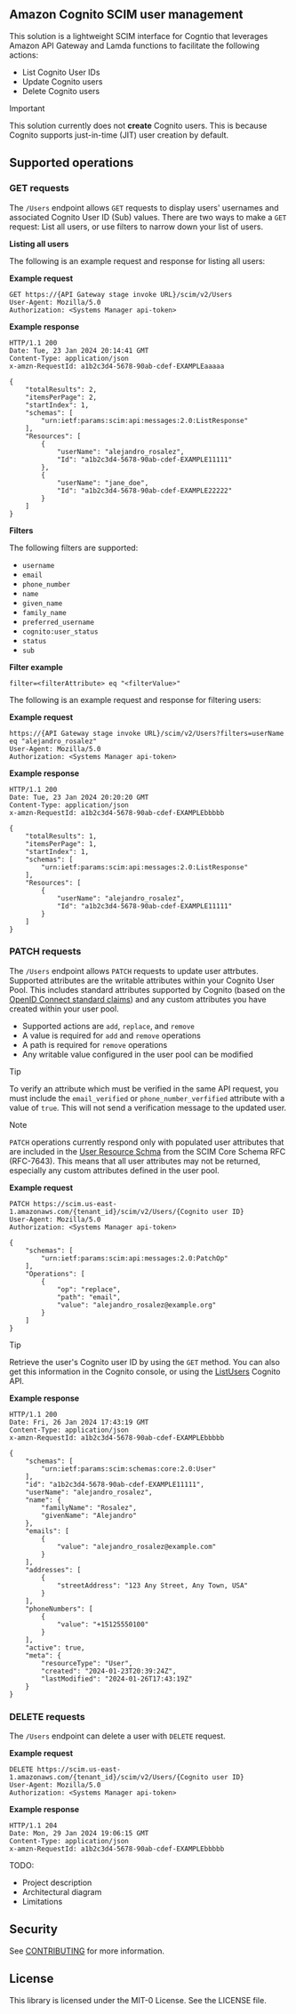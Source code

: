 ## Amazon Cognito SCIM user management

This solution is a lightweight SCIM interface for Cogntio that leverages Amazon API Gateway and Lamda functions to facilitate the following actions: 
- List Cognito User IDs
- Update Cognito users
- Delete Cognito users

>[!IMPORTANT]
> This solution currently does not **create** Cognito users. This is because Cognito supports just-in-time (JIT) user creation by default.

## Supported operations

### GET requests

The `/Users` endpoint allows `GET` requests to display users' usernames and associated Cognito User ID (Sub) values. There are two ways to make a `GET` request: List all users, or use filters to narrow down your list of users.

**Listing all users**

The following is an example request and response for listing all users:

**Example request**
```
GET https://{API Gateway stage invoke URL}/scim/v2/Users
User-Agent: Mozilla/5.0
Authorization: <Systems Manager api-token>
```
**Example response**
```
HTTP/1.1 200 
Date: Tue, 23 Jan 2024 20:14:41 GMT
Content-Type: application/json
x-amzn-RequestId: a1b2c3d4-5678-90ab-cdef-EXAMPLEaaaaa

{
    "totalResults": 2,
    "itemsPerPage": 2,
    "startIndex": 1,
    "schemas": [
        "urn:ietf:params:scim:api:messages:2.0:ListResponse"
    ],
    "Resources": [
        {
            "userName": "alejandro_rosalez",
            "Id": "a1b2c3d4-5678-90ab-cdef-EXAMPLE11111"
        },
        {
            "userName": "jane_doe",
            "Id": "a1b2c3d4-5678-90ab-cdef-EXAMPLE22222"
        }
    ]
}
```

**Filters**

The following filters are supported:
- `username`
- `email`
- `phone_number` 
- `name`
- `given_name`
- `family_name`
- `preferred_username` 
- `cognito:user_status` 
- `status` 
- `sub`

**Filter example**

`filter=<filterAttribute> eq "<filterValue>"`

The following is an example request and response for filtering users:

**Example request**
```
https://{API Gateway stage invoke URL}/scim/v2/Users?filters=userName eq "alejandro_rosalez"
User-Agent: Mozilla/5.0
Authorization: <Systems Manager api-token>
```
**Example response**
```
HTTP/1.1 200 
Date: Tue, 23 Jan 2024 20:20:20 GMT
Content-Type: application/json
x-amzn-RequestId: a1b2c3d4-5678-90ab-cdef-EXAMPLEbbbbb

{
    "totalResults": 1,
    "itemsPerPage": 1,
    "startIndex": 1,
    "schemas": [
        "urn:ietf:params:scim:api:messages:2.0:ListResponse"
    ],
    "Resources": [
        {
            "userName": "alejandro_rosalez",
            "Id": "a1b2c3d4-5678-90ab-cdef-EXAMPLE11111"
        }
    ]
}
```

### PATCH requests

The `/Users` endpoint allows `PATCH` requests to update user attrbutes. Supported attributes are the writable attributes within your Cognito User Pool. This includes standard attributes supported by Cognito (based on the [OpenID Connect standard claims](https://openid.net/specs/openid-connect-core-1_0.html#StandardClaims)) and any custom attributes you have created within your user pool.

- Supported actions are `add`, `replace`, and `remove`
- A value is required for `add` and `remove` operations
- A path is required for `remove` operations
- Any writable value configured in the user pool can be modified 

>[!TIP]
> To verify an attribute which must be verified in the same API request, you must include the `email_verified` or `phone_number_verfified` attribute with a value of `true`. This will not send a verification message to the updated user.

>[!NOTE]
>`PATCH` operations currently respond only with populated user attributes that are included in the [User Resource Schma](https://datatracker.ietf.org/doc/html/rfc7643#section-4.1) from the SCIM Core Schema RFC (RFC-7643). This means that all user attributes may not be returned, especially any custom attributes defined in the user pool.

**Example request**
```
PATCH https://scim.us-east-1.amazonaws.com/{tenant_id}/scim/v2/Users/{Cognito user ID}
User-Agent: Mozilla/5.0
Authorization: <Systems Manager api-token>

{
    "schemas": [
        "urn:ietf:params:scim:api:messages:2.0:PatchOp"
    ],
    "Operations": [
        {
            "op": "replace",
            "path": "email",
            "value": "alejandro_rosalez@example.org"
        }
    ]
}
```
>[!TIP]
> Retrieve the user's Cognito user ID by using the `GET` method. You can also get this information in the Cognito console, or using the [ListUsers](https://docs.aws.amazon.com/cognito-user-identity-pools/latest/APIReference/API_ListUsers.html) Cognito API.

**Example response**
```
HTTP/1.1 200 
Date: Fri, 26 Jan 2024 17:43:19 GMT
Content-Type: application/json
x-amzn-RequestId: a1b2c3d4-5678-90ab-cdef-EXAMPLEbbbbb

{
    "schemas": [
        "urn:ietf:params:scim:schemas:core:2.0:User"
    ],
    "id": "a1b2c3d4-5678-90ab-cdef-EXAMPLE11111",
    "userName": "alejandro_rosalez",
    "name": {
        "familyName": "Rosalez",
        "givenName": "Alejandro"
    },
    "emails": [
        {
            "value": "alejandro_rosalez@example.com"
        }
    ],
    "addresses": [
        {
            "streetAddress": "123 Any Street, Any Town, USA"
        }
    ],
    "phoneNumbers": [
        {
            "value": "+15125550100"
        }
    ],
    "active": true,
    "meta": {
        "resourceType": "User",
        "created": "2024-01-23T20:39:24Z",
        "lastModified": "2024-01-26T17:43:19Z"
    }
}
```

### DELETE requests

The `/Users` endpoint can delete a user with `DELETE` request.

**Example request**
```
DELETE https://scim.us-east-1.amazonaws.com/{tenant_id}/scim/v2/Users/{Cognito user ID}
User-Agent: Mozilla/5.0
Authorization: <Systems Manager api-token>
```

**Example response**
```
HTTP/1.1 204 
Date: Mon, 29 Jan 2024 19:06:15 GMT
Content-Type: application/json
x-amzn-RequestId: a1b2c3d4-5678-90ab-cdef-EXAMPLEbbbbb
```

TODO: 
- Project description
- Architectural diagram
- Limitations

## Security

See [CONTRIBUTING](CONTRIBUTING.md#security-issue-notifications) for more information.

## License

This library is licensed under the MIT-0 License. See the LICENSE file.

